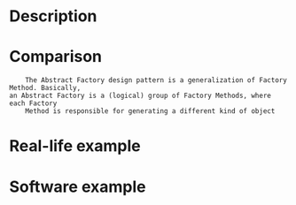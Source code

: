 
# Description


# Comparison
        The Abstract Factory design pattern is a generalization of Factory Method. Basically,
    an Abstract Factory is a (logical) group of Factory Methods, where each Factory
        Method is responsible for generating a different kind of object 

# Real-life example


# Software example

